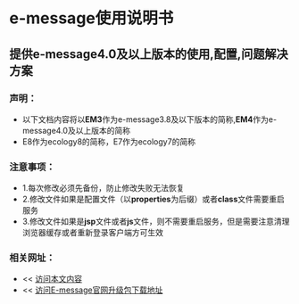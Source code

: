 # e-message使用说明书

## 提供e-message4.0及以上版本的使用,配置,问题解决方案

### 声明：
  * 以下文档内容将以**EM3**作为e-message3.8及以下版本的简称,**EM4**作为e-message4.0及以上版本的简称
  * E8作为ecology8的简称，E7作为ecology7的简称
### 注意事项：

* 1.每次修改必须先备份，防止修改失败无法恢复
* 2.修改文件如果是配置文件（以**properties**为后缀）或者**class**文件需要重启服务
* 3.修改文件如果是**jsp**文件或者**js**文件，则不需要重启服务，但是需要注意清理浏览器缓存或者重新登录客户端方可生效

### 相关网址：

* << [访问本文内容](https://joeyang20.gitbooks.io/e-message/content/)
* << [访问E-message官网升级包下载地址](http://im.cobiz.cn/html/download.html)
